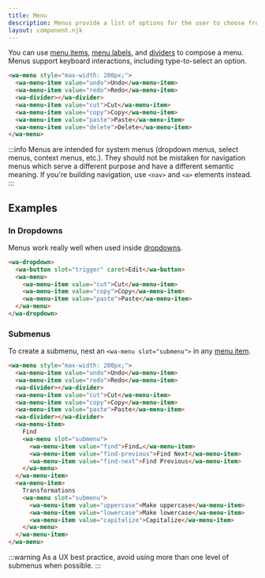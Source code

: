 ```yaml
---
title: Menu
description: Menus provide a list of options for the user to choose from.
layout: component.njk
---
```


You can use [menu items](/components/menu-item), [menu labels](/components/menu-label), and [dividers](/components/divider) to compose a menu. Menus support keyboard interactions, including type-to-select an option.

```html {.example}
<wa-menu style="max-width: 200px;">
  <wa-menu-item value="undo">Undo</wa-menu-item>
  <wa-menu-item value="redo">Redo</wa-menu-item>
  <wa-divider></wa-divider>
  <wa-menu-item value="cut">Cut</wa-menu-item>
  <wa-menu-item value="copy">Copy</wa-menu-item>
  <wa-menu-item value="paste">Paste</wa-menu-item>
  <wa-menu-item value="delete">Delete</wa-menu-item>
</wa-menu>
```

:::info
Menus are intended for system menus (dropdown menus, select menus, context menus, etc.). They should not be mistaken for navigation menus which serve a different purpose and have a different semantic meaning. If you're building navigation, use `<nav>` and `<a>` elements instead.
:::

## Examples

### In Dropdowns

Menus work really well when used inside [dropdowns](/components/dropdown).

```html {.example}
<wa-dropdown>
  <wa-button slot="trigger" caret>Edit</wa-button>
  <wa-menu>
    <wa-menu-item value="cut">Cut</wa-menu-item>
    <wa-menu-item value="copy">Copy</wa-menu-item>
    <wa-menu-item value="paste">Paste</wa-menu-item>
  </wa-menu>
</wa-dropdown>
```

### Submenus

To create a submenu, nest an `<wa-menu slot="submenu">` in any [menu item](/components/menu-item).

```html {.example}
<wa-menu style="max-width: 200px;">
  <wa-menu-item value="undo">Undo</wa-menu-item>
  <wa-menu-item value="redo">Redo</wa-menu-item>
  <wa-divider></wa-divider>
  <wa-menu-item value="cut">Cut</wa-menu-item>
  <wa-menu-item value="copy">Copy</wa-menu-item>
  <wa-menu-item value="paste">Paste</wa-menu-item>
  <wa-divider></wa-divider>
  <wa-menu-item>
    Find
    <wa-menu slot="submenu">
      <wa-menu-item value="find">Find…</wa-menu-item>
      <wa-menu-item value="find-previous">Find Next</wa-menu-item>
      <wa-menu-item value="find-next">Find Previous</wa-menu-item>
    </wa-menu>
  </wa-menu-item>
  <wa-menu-item>
    Transformations
    <wa-menu slot="submenu">
      <wa-menu-item value="uppercase">Make uppercase</wa-menu-item>
      <wa-menu-item value="lowercase">Make lowercase</wa-menu-item>
      <wa-menu-item value="capitalize">Capitalize</wa-menu-item>
    </wa-menu>
  </wa-menu-item>
</wa-menu>
```

:::warning
As a UX best practice, avoid using more than one level of submenus when possible.
:::
